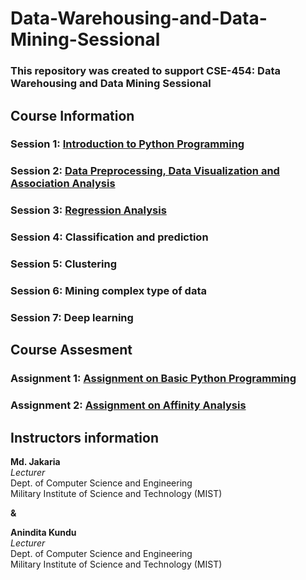 # Data-Warehousing-and-Data-Mining-Sessional
### This repository was created to support CSE-454: Data Warehousing and Data Mining Sessional 

## Course Information
### Session 1: [Introduction to Python Programming](https://github.com/jakariamd/Data-Warehousing-and-Data-Mining-Sessional/tree/master/Session%201)
### Session 2: [Data Preprocessing, Data Visualization and Association Analysis](https://github.com/jakariamd/Data-Warehousing-and-Data-Mining-Sessional/tree/master/Session%202)
### Session 3: [Regression Analysis](https://github.com/jakariamd/Data-Warehousing-and-Data-Mining-Sessional/tree/master/Session%203)
### Session 4: Classification and prediction
### Session 5: Clustering
### Session 6: Mining complex type of data
### Session 7: Deep learning

## Course Assesment
### Assignment 1: [Assignment on Basic Python Programming](https://github.com/jakariamd/Data-Warehousing-and-Data-Mining-Sessional/tree/master/Assignment%201)
### Assignment 2: [Assignment on Affinity Analysis](https://github.com/jakariamd/Data-Warehousing-and-Data-Mining-Sessional/tree/master/Assignment%202)




## Instructors information 
**Md. Jakaria** \
*Lecturer* \
Dept. of Computer Science and Engineering \
Military Institute of Science and Technology (MIST)

**&**

**Anindita Kundu** \
*Lecturer* \
Dept. of Computer Science and Engineering \
Military Institute of Science and Technology (MIST)
